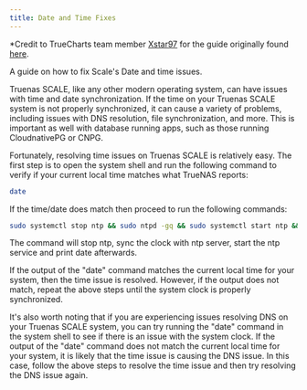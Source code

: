 ```yaml
---
title: Date and Time Fixes
---
```


\*Credit to TrueCharts team member [Xstar97](https://xstar97thenoob.com) for the guide originally found [here](https://docs.xstar97thenoob.com/docs/scale/networking/scale-date-time/).

A guide on how to fix Scale's Date and time issues.

Truenas SCALE, like any other modern operating system, can have issues with time and date synchronization. If the time on your Truenas SCALE system is not properly synchronized, it can cause a variety of problems, including issues with DNS resolution, file synchronization, and more. This is important as well with database running apps, such as those running CloudnativePG or CNPG.

Fortunately, resolving time issues on Truenas SCALE is relatively easy. The first step is to open the system shell and run the following command to verify if your current local time matches what TrueNAS reports:

```bash
date
```

If the time/date does match then proceed to run the following commands:

```bash
sudo systemctl stop ntp && sudo ntpd -gq && sudo systemctl start ntp && date
```

The command will stop ntp, sync the clock with ntp server, start the ntp service and print date afterwards.

If the output of the "date" command matches the current local time for your system, then the time issue is resolved. However, if the output does not match, repeat the above steps until the system clock is properly synchronized.

It's also worth noting that if you are experiencing issues resolving DNS on your Truenas SCALE system, you can try running the "date" command in the system shell to see if there is an issue with the system clock. If the output of the "date" command does not match the current local time for your system, it is likely that the time issue is causing the DNS issue. In this case, follow the above steps to resolve the time issue and then try resolving the DNS issue again.
